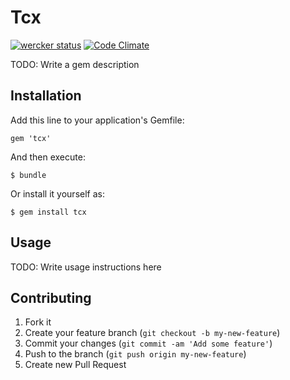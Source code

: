 # Tcx

[![wercker status](https://app.wercker.com/status/ff43412c79e815300f76afd2d6b7d029 "wercker status")](https://app.wercker.com/project/bykey/ff43412c79e815300f76afd2d6b7d029)
[![Code Climate](https://codeclimate.com/repos/52aecf0fc7f3a32702012fce/badges/5d30eb69936e693d8ffa/gpa.png)](https://codeclimate.com/repos/52aecf0fc7f3a32702012fce/feed)

TODO: Write a gem description

## Installation

Add this line to your application's Gemfile:

    gem 'tcx'

And then execute:

    $ bundle

Or install it yourself as:

    $ gem install tcx

## Usage

TODO: Write usage instructions here

## Contributing

1. Fork it
2. Create your feature branch (`git checkout -b my-new-feature`)
3. Commit your changes (`git commit -am 'Add some feature'`)
4. Push to the branch (`git push origin my-new-feature`)
5. Create new Pull Request
